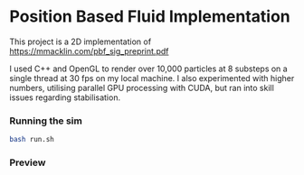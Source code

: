 # Position Based Fluid Implementation
This project is a 2D implementation of https://mmacklin.com/pbf_sig_preprint.pdf

I used C++ and OpenGL to render over 10,000 particles at 8 substeps on a single thread at 30 fps on my local machine. I also experimented with higher numbers, utilising parallel GPU processing with CUDA, but ran into skill issues regarding stabilisation. 

### Running the sim
```bash
bash run.sh
```

### Preview
